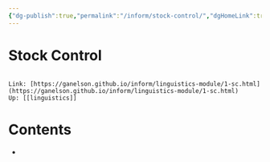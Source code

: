```yaml
---
{"dg-publish":true,"permalink":"/inform/stock-control/","dgHomeLink":true,"dgPassFrontmatter":false}
---
```


# Stock Control
```ad-info

Link: [https://ganelson.github.io/inform/linguistics-module/1-sc.html](https://ganelson.github.io/inform/linguistics-module/1-sc.html)
Up: [[linguistics]]
```

# Contents
- 